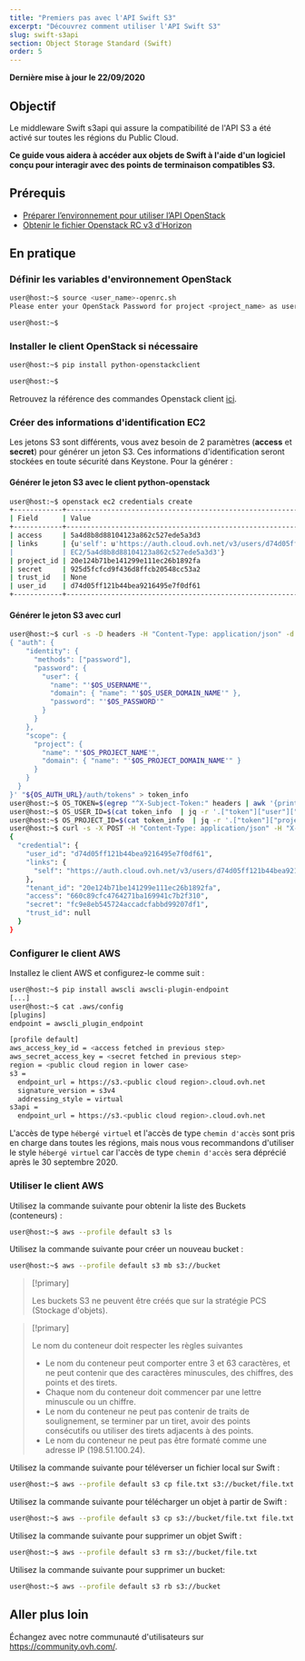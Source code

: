 ```yaml
---
title: "Premiers pas avec l'API Swift S3"
excerpt: "Découvrez comment utiliser l'API Swift S3"
slug: swift-s3api
section: Object Storage Standard (Swift)
order: 5
---
```


**Dernière mise à jour le 22/09/2020**

## Objectif

Le middleware Swift s3api qui assure la compatibilité de l'API S3 a été activé sur toutes les régions du Public Cloud.

**Ce guide vous aidera à accéder aux objets de Swift à l'aide d'un logiciel conçu pour interagir avec des points de terminaison compatibles S3.**

## Prérequis

- [Préparer l’environnement pour utiliser l’API OpenStack](../preparer-lenvironnement-pour-utiliser-lapi-openstack/)
- [Obtenir le fichier Openstack RC v3 d'Horizon](../acces-et-securite-dans-horizon/)

## En pratique

### Définir les variables d'environnement OpenStack

 ```bash
user@host:~$ source <user_name>-openrc.sh
Please enter your OpenStack Password for project <project_name> as user <user_name>:

user@host:~$
```

### Installer le client OpenStack si nécessaire

```bash
user@host:~$ pip install python-openstackclient

user@host:~$
```

Retrouvez la référence des commandes Openstack client [ici](https://docs.openstack.org/python-openstackclient/latest/).

### Créer des informations d'identification EC2

Les jetons S3 sont différents, vous avez besoin de 2 paramètres (**access** et **secret**) pour générer un jeton S3.
Ces informations d'identification seront stockées en toute sécurité dans Keystone. Pour la générer :

#### Générer le jeton S3 avec le client python-openstack

```bash
user@host:~$ openstack ec2 credentials create
+------------+----------------------------------------------------------------------------------------------------------------------------+
| Field      | Value                                                                                                                      |
+------------+----------------------------------------------------------------------------------------------------------------------------+
| access     | 5a4d8b8d88104123a862c527ede5a3d3                                                                                           |
| links      | {u'self': u'https://auth.cloud.ovh.net/v3/users/d74d05ff121b44bea9216495e7f0df61/credentials/OS-                     |
|            | EC2/5a4d8b8d88104123a862c527ede5a3d3'}                                                                                     |
| project_id | 20e124b71be141299e111ec26b1892fa                                                                                           |
| secret     | 925d5fcfcd9f436d8ffcb20548cc53a2                                                                                           |
| trust_id   | None                                                                                                                       |
| user_id    | d74d05ff121b44bea9216495e7f0df61                                                                                           |
+------------+----------------------------------------------------------------------------------------------------------------------------+
```

#### Générer le jeton S3 avec curl

```bash
user@host:~$ curl -s -D headers -H "Content-Type: application/json" -d '
{ "auth": {
    "identity": {
      "methods": ["password"],
      "password": {
        "user": {
          "name": "'$OS_USERNAME'",
          "domain": { "name": "'$OS_USER_DOMAIN_NAME'" },
          "password": "'$OS_PASSWORD'"
        }
      }
    },
    "scope": {
      "project": {
        "name": "'$OS_PROJECT_NAME'",
        "domain": { "name": "'$OS_PROJECT_DOMAIN_NAME'" }
      }
    }
  }
}' "${OS_AUTH_URL}/auth/tokens" > token_info
user@host:~$ OS_TOKEN=$(egrep "^X-Subject-Token:" headers | awk '{print $2}')
user@host:~$ OS_USER_ID=$(cat token_info  | jq -r '.["token"]["user"]["id"]')
user@host:~$ OS_PROJECT_ID=$(cat token_info  | jq -r '.["token"]["project"]["id"]')
user@host:~$ curl -s -X POST -H "Content-Type: application/json" -H "X-Auth-Token: $OS_TOKEN" -d '{"tenant_id": "$OS_PROJECT_ID"}' "${OS_AUTH_URL}/users/${OS_USER_ID}/credentials/OS-EC2" | jq .
{
  "credential": {
    "user_id": "d74d05ff121b44bea9216495e7f0df61",
    "links": {
      "self": "https://auth.cloud.ovh.net/v3/users/d74d05ff121b44bea9216495e7f0df61/credentials/OS-EC2/660c89cfc4764271ba169941c7b2f310"
    },
    "tenant_id": "20e124b71be141299e111ec26b1892fa",
    "access": "660c89cfc4764271ba169941c7b2f310",
    "secret": "fc9e8eb545724accadcfabbd99207df1",
    "trust_id": null
  }
}
```

### Configurer le client AWS

Installez le client AWS et configurez-le comme suit :

```bash
user@host:~$ pip install awscli awscli-plugin-endpoint
[...]
user@host:~$ cat .aws/config
[plugins]
endpoint = awscli_plugin_endpoint

[profile default]
aws_access_key_id = <access fetched in previous step>
aws_secret_access_key = <secret fetched in previous step>
region = <public cloud region in lower case>
s3 =
  endpoint_url = https://s3.<public cloud region>.cloud.ovh.net
  signature_version = s3v4
  addressing_style = virtual
s3api =
  endpoint_url = https://s3.<public cloud region>.cloud.ovh.net
```

L'accès de type `hébergé virtuel` et l'accès de type `chemin d'accès` sont pris en charge dans toutes les régions, mais nous vous recommandons d'utiliser le style `hébergé virtuel` car l'accès de type `chemin d'accès` sera déprécié après le 30 septembre 2020.

### Utiliser le client AWS

Utilisez la commande suivante pour obtenir la liste des Buckets (conteneurs) :

```bash
user@host:~$ aws --profile default s3 ls
```

Utilisez la commande suivante pour créer un nouveau bucket :

```bash
user@host:~$ aws --profile default s3 mb s3://bucket
```

> [!primary]
>
> Les buckets S3 ne peuvent être créés que sur la stratégie PCS (Stockage d'objets).
>

> [!primary]
>
> Le nom du conteneur doit respecter les règles suivantes
> - Le nom du conteneur peut comporter entre 3 et 63 caractères, et ne peut contenir que des caractères minuscules, des chiffres, des points et des tirets.
> - Chaque nom du conteneur doit commencer par une lettre minuscule ou un chiffre.
> - Le nom du conteneur ne peut pas contenir de traits de soulignement, se terminer par un tiret, avoir des points consécutifs ou utiliser des tirets adjacents à des points.
> - Le nom du conteneur ne peut pas être formaté comme une adresse IP (198.51.100.24).
>

Utilisez la commande suivante pour téléverser un fichier local sur Swift :

```bash
user@host:~$ aws --profile default s3 cp file.txt s3://bucket/file.txt
```

Utilisez la commande suivante pour télécharger un objet à partir de Swift :

```bash
user@host:~$ aws --profile default s3 cp s3://bucket/file.txt file.txt
```

Utilisez la commande suivante pour supprimer un objet Swift :

```bash
user@host:~$ aws --profile default s3 rm s3://bucket/file.txt
```

Utilisez la commande suivante pour supprimer un bucket:

```bash
user@host:~$ aws --profile default s3 rb s3://bucket
```

## Aller plus loin

Échangez avec notre communauté d'utilisateurs sur <https://community.ovh.com/>.
